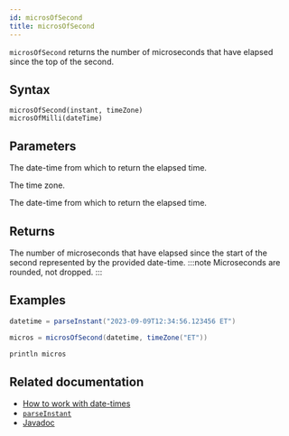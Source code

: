 ```yaml
---
id: microsOfSecond
title: microsOfSecond
---
```


`microsOfSecond` returns the number of microseconds that have elapsed since the top of the second.

## Syntax

```
microsOfSecond(instant, timeZone)
microsOfMilli(dateTime)
```

## Parameters

<ParamTable>
<Param name="instant" type="Instant">

The date-time from which to return the elapsed time.

</Param>
<Param name="timeZone" type="ZoneId">

The time zone.

</Param>
<Param name="dateTime" type="ZonedDateTime">

The date-time from which to return the elapsed time.

</Param>
</ParamTable>

## Returns

The number of microseconds that have elapsed since the start of the second represented by the provided date-time.
:::note
Microseconds are rounded, not dropped.
:::

## Examples

```groovy order=null
datetime = parseInstant("2023-09-09T12:34:56.123456 ET")

micros = microsOfSecond(datetime, timeZone("ET"))

println micros
```

## Related documentation

- [How to work with date-times](../../../how-to-guides/work-with-date-time.md)
- [`parseInstant`](./parseInstant.md)
- [Javadoc](<https://deephaven.io/core/javadoc/io/deephaven/time/DateTimeUtils.html#microsOfSecond(java.time.ZonedDateTime)>)
